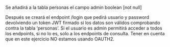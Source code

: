 Se añadirá a la tabla personas el campo
admin  boolean  [not null]

Después se creará el endpoint /login que pedirá usuario y password  devolviendo un token JWT firmado si los datos son válidos comprobando contra la tabla ‘personas’.
Si el usuario es admin permitirá acceder a todos los endpoints, si no lo es, solo a los endpoints de consulta.
Tener en cuenta que en este ejercicio NO estamos usando OAUTH2.
